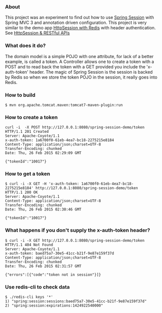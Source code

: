 ### About
This project was an experiment to find out how to use
[Spring Session](http://docs.spring.io/spring-session/docs/current/reference/html5/guides/httpsession.html)
with Spring MVC 3 and annotation driven configuration. This project is very similar to the demo app
[HttpSession with Redis](http://docs.spring.io/spring-session/docs/1.0.1.BUILD-SNAPSHOT/reference/html5/#httpsession-redis)
with header authentication.
See [HttpSession & RESTful APIs](http://docs.spring.io/spring-session/docs/1.0.1.BUILD-SNAPSHOT/reference/html5/#httpsession-rest)

### What does it do?
The domain model is a simple POJO with one attribute, for lack of a better example, is called a token.
A Controller allows one to create a token with a POST and to read back the token with a GET provided you
include the 'x-auth-token' header. The magic of Spring Session is the session is backed by Redis so
when we store the token POJO in the session, it really goes into Redis.

### How to build

    $ mvn org.apache.tomcat.maven:tomcat7-maven-plugin:run

### How to create a token

    curl -i  -X POST http://127.0.0.1:8080/spring-session-demo/token
    HTTP/1.1 201 Created
    Server: Apache-Coyote/1.1
    x-auth-token: 1a6700f0-61eb-4ea7-bc18-2275215e8184
    Content-Type: application/json;charset=UTF-8
    Transfer-Encoding: chunked
    Date: Thu, 26 Feb 2015 02:29:09 GMT

    {"tokenId":"10017"}

### How to get a token

    $ curl -i -X GET -H 'x-auth-token: 1a6700f0-61eb-4ea7-bc18-2275215e8184' http://127.0.0.1:8080/spring-session-demo/token
    HTTP/1.1 200 OK
    Server: Apache-Coyote/1.1
    Content-Type: application/json;charset=UTF-8
    Transfer-Encoding: chunked
    Date: Thu, 26 Feb 2015 02:30:46 GMT

    {"tokenId":"10017"}

### What happens if you don't supply the x-auth-token header?

    $ curl -i -X GET http://127.0.0.1:8080/spring-session-demo/token
    HTTP/1.1 404 Not Found
    Server: Apache-Coyote/1.1
    x-auth-token: baed75a7-30e5-41cc-b21f-9e87e159f37d
    Content-Type: application/json;charset=UTF-8
    Transfer-Encoding: chunked
    Date: Thu, 26 Feb 2015 02:31:57 GMT

    {"errors":[{"code":"token not in session"}]}

### Use redis-cli to check data

    $ ./redis-cli keys '*'
    1) "spring:session:sessions:baed75a7-30e5-41cc-b21f-9e87e159f37d"
    2) "spring:session:expirations:1424922540000"